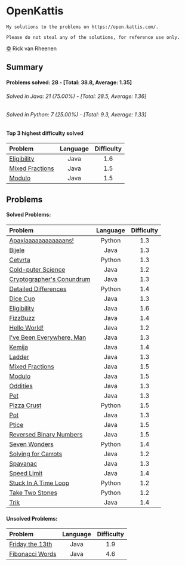 # OpenKattis
	My solutions to the problems on https://open.kattis.com/.

	Please do not steal any of the solutions, for reference use only.

[&copy;](https://github.com/rvrheenen/OpenKattis/blob/master/license.txt) Rick van Rheenen
## Summary
#### Problems solved: 28 - [Total: 38.8, Average: 1.35]
###### Solved in Java: 21 (75.00%) - [Total: 28.5, Average: 1.36]
###### Solved in Python: 7 (25.00%) - [Total: 9.3, Average: 1.33]
#### Top 3 highest difficulty solved
| Problem | Language | Difficulty |
| :--- | :---: | :---: |
| [Eligibility ](https://open.kattis.com/problems/eligibility) | Java | 1.6 |
| [Mixed Fractions ](https://open.kattis.com/problems/mixedfractions) | Java | 1.5 |
| [Modulo ](https://open.kattis.com/problems/modulo) | Java | 1.5 |

## Problems
#### Solved Problems:
| Problem | Language | Difficulty |
| :--- | :---: | :---: |
| [Apaxiaaaaaaaaaaaans! ](https://open.kattis.com/problems/apaxiaaans) | Python | 1.3 |
| [Bijele ](https://open.kattis.com/problems/bijele) | Java | 1.3 |
| [Cetvrta ](https://open.kattis.com/problems/cetvrta) | Python | 1.3 |
| [Cold-puter Science ](https://open.kattis.com/problems/cold) | Java | 1.2 |
| [Cryptographer's Conundrum ](https://open.kattis.com/problems/conundrum) | Java | 1.3 |
| [Detailed Differences ](https://open.kattis.com/problems/detaileddifferences) | Python | 1.4 |
| [Dice Cup ](https://open.kattis.com/problems/dicecup) | Java | 1.3 |
| [Eligibility ](https://open.kattis.com/problems/eligibility) | Java | 1.6 |
| [FizzBuzz ](https://open.kattis.com/problems/fizzbuzz) | Java | 1.4 |
| [Hello World! ](https://open.kattis.com/problems/hello) | Java | 1.2 |
| [I've Been Everywhere, Man ](https://open.kattis.com/problems/everywhere) | Java | 1.3 |
| [Kemija ](https://open.kattis.com/problems/kemija08) | Java | 1.4 |
| [Ladder ](https://open.kattis.com/problems/ladder) | Java | 1.3 |
| [Mixed Fractions ](https://open.kattis.com/problems/mixedfractions) | Java | 1.5 |
| [Modulo ](https://open.kattis.com/problems/modulo) | Java | 1.5 |
| [Oddities ](https://open.kattis.com/problems/oddities) | Java | 1.3 |
| [Pet ](https://open.kattis.com/problems/pet) | Java | 1.3 |
| [Pizza Crust ](https://open.kattis.com/problems/pizza2) | Python | 1.5 |
| [Pot ](https://open.kattis.com/problems/pot) | Java | 1.3 |
| [Ptice ](https://open.kattis.com/problems/ptice) | Java | 1.5 |
| [Reversed Binary Numbers ](https://open.kattis.com/problems/reversebinary) | Java | 1.5 |
| [Seven Wonders ](https://open.kattis.com/problems/sevenwonders) | Python | 1.4 |
| [Solving for Carrots ](https://open.kattis.com/problems/carrots) | Java | 1.2 |
| [Spavanac ](https://open.kattis.com/problems/spavanac) | Java | 1.3 |
| [Speed Limit ](https://open.kattis.com/problems/speedlimit) | Java | 1.4 |
| [Stuck In A Time Loop ](https://open.kattis.com/problems/timeloop) | Python | 1.2 |
| [Take Two Stones ](https://open.kattis.com/problems/twostones) | Python | 1.2 |
| [Trik ](https://open.kattis.com/problems/trik) | Java | 1.4 |

#### Unsolved Problems:
| Problem | Language | Difficulty |
| :--- | :---: | :---: |
| [Friday the 13th ](https://open.kattis.com/problems/friday) | Java | 1.9 |
| [Fibonacci Words ](https://open.kattis.com/problems/fibonacci) | Java | 4.6 |

